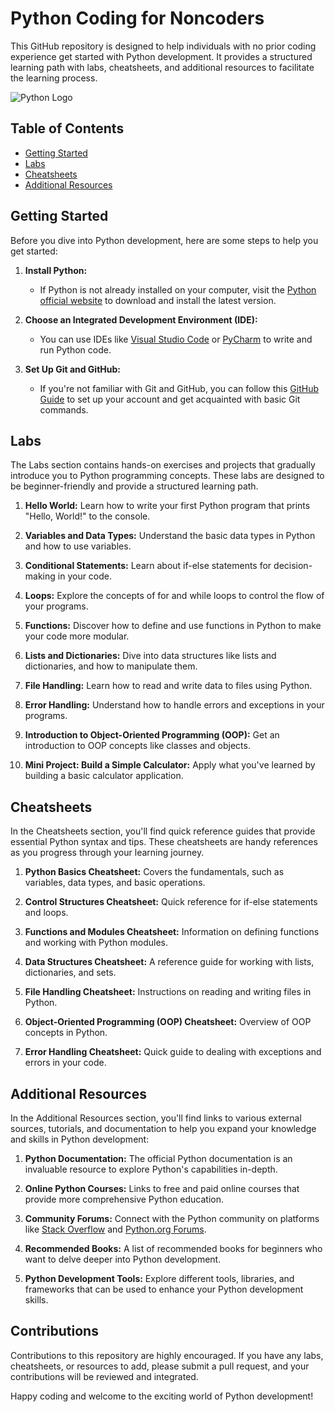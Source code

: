 # Python Coding for Noncoders

This GitHub repository is designed to help individuals with no prior coding experience get started with Python development. It provides a structured learning path with labs, cheatsheets, and additional resources to facilitate the learning process.

![Python Logo](https://www.python.org/static/community_logos/python-logo-master-v3-TM.png)

## Table of Contents

- [Getting Started](#getting-started)
- [Labs](#labs)
- [Cheatsheets](#cheatsheets)
- [Additional Resources](#additional-resources)

## Getting Started

Before you dive into Python development, here are some steps to help you get started:

1. **Install Python:**
   - If Python is not already installed on your computer, visit the [Python official website](https://www.python.org/downloads/) to download and install the latest version.

2. **Choose an Integrated Development Environment (IDE):**
   - You can use IDEs like [Visual Studio Code](https://code.visualstudio.com/) or [PyCharm](https://www.jetbrains.com/pycharm/) to write and run Python code.

3. **Set Up Git and GitHub:**
   - If you're not familiar with Git and GitHub, you can follow this [GitHub Guide](https://guides.github.com/activities/hello-world/) to set up your account and get acquainted with basic Git commands.

## Labs

The Labs section contains hands-on exercises and projects that gradually introduce you to Python programming concepts. These labs are designed to be beginner-friendly and provide a structured learning path.

1. **Hello World:** Learn how to write your first Python program that prints "Hello, World!" to the console.

2. **Variables and Data Types:** Understand the basic data types in Python and how to use variables.

3. **Conditional Statements:** Learn about if-else statements for decision-making in your code.

4. **Loops:** Explore the concepts of for and while loops to control the flow of your programs.

5. **Functions:** Discover how to define and use functions in Python to make your code more modular.

6. **Lists and Dictionaries:** Dive into data structures like lists and dictionaries, and how to manipulate them.

7. **File Handling:** Learn how to read and write data to files using Python.

8. **Error Handling:** Understand how to handle errors and exceptions in your programs.

9. **Introduction to Object-Oriented Programming (OOP):** Get an introduction to OOP concepts like classes and objects.

10. **Mini Project: Build a Simple Calculator:** Apply what you've learned by building a basic calculator application.

## Cheatsheets

In the Cheatsheets section, you'll find quick reference guides that provide essential Python syntax and tips. These cheatsheets are handy references as you progress through your learning journey.

1. **Python Basics Cheatsheet:** Covers the fundamentals, such as variables, data types, and basic operations.

2. **Control Structures Cheatsheet:** Quick reference for if-else statements and loops.

3. **Functions and Modules Cheatsheet:** Information on defining functions and working with Python modules.

4. **Data Structures Cheatsheet:** A reference guide for working with lists, dictionaries, and sets.

5. **File Handling Cheatsheet:** Instructions on reading and writing files in Python.

6. **Object-Oriented Programming (OOP) Cheatsheet:** Overview of OOP concepts in Python.

7. **Error Handling Cheatsheet:** Quick guide to dealing with exceptions and errors in your code.

## Additional Resources

In the Additional Resources section, you'll find links to various external sources, tutorials, and documentation to help you expand your knowledge and skills in Python development:

1. **Python Documentation:** The official Python documentation is an invaluable resource to explore Python's capabilities in-depth.

2. **Online Python Courses:** Links to free and paid online courses that provide more comprehensive Python education.

3. **Community Forums:** Connect with the Python community on platforms like [Stack Overflow](https://stackoverflow.com/questions/tagged/python) and [Python.org Forums](https://www.python.org/community/forums/).

4. **Recommended Books:** A list of recommended books for beginners who want to delve deeper into Python development.

5. **Python Development Tools:** Explore different tools, libraries, and frameworks that can be used to enhance your Python development skills.

## Contributions

Contributions to this repository are highly encouraged. If you have any labs, cheatsheets, or resources to add, please submit a pull request, and your contributions will be reviewed and integrated.

Happy coding and welcome to the exciting world of Python development!
